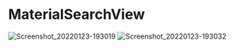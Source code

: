 # MaterialSearchView

![Screenshot_20220123-193019](https://user-images.githubusercontent.com/42431637/150682778-f8b7f7d9-880a-4a5a-9579-1da442a79c1d.png)
![Screenshot_20220123-193032](https://user-images.githubusercontent.com/42431637/150682784-359912b1-a118-4d16-9476-0d8b284181fc.png)

